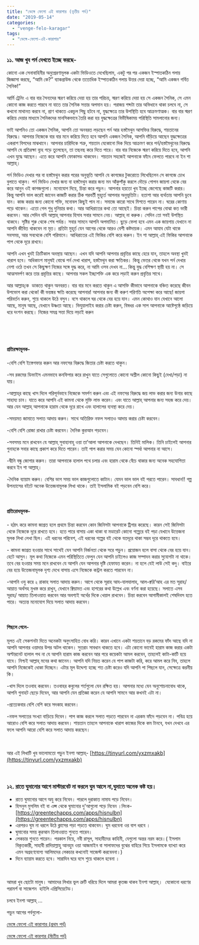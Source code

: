 ```yaml
---
title: "ভেঙ্গে ফেলো এই কারাগার (তৃতীয় পর্ব)"
date: "2019-05-14"
categories: 
  - "venge-felo-karagar"
tags: 
  - "ভেঙ্গে-ফেলো-এই-কারাগার"
---
```


### ১১. আজ খুব পর্ন দেখতে ইচ্ছে করছে-

কোনো এক সেনাবাহিনীর অনুপ্রেরণামূলক একটা ভিডিওতে দেখেছিলাম, একটু পর পর একজন ইস্পাতকঠিন গলায় জিজ্ঞাসা করছে, “আমি কে?” ব্যাকগ্রাউন্ড থেকে ততোধিক ইস্পাতকঠিন গলায় উত্তর দেয়া হচ্ছে, “আমি একজন গর্বিত সৈনিক!”

আর্মি ট্রেনিং এ বার বার সৈন্যদের স্মরণ করিয়ে দেয়া হয় তার পরিচয়, স্মরণ করিয়ে দেয়া হয় সে একজন সৈনিক, সে এমন কোনো কাজ করতে পারবে না যাতে তার সৈনিক সত্তার অপমান হয়। পরাজয় শব্দটা তার অভিধানে থাকা চলবে না, সে কখনো মাথানত করবে না, প্রাণ থাকতে একচুল পিছু হটবে না, যুদ্ধক্ষেত্রে তার উপস্থিতি হবে আক্রমণাত্মক। বার বার স্মরণ করিয়ে দেয়ার মাধ্যমে সৈনিকদের মানসিকভাবে তৈরি করা হয় যুদ্ধক্ষেত্রের বিভীষিকাময় পরিস্থিতি সামলানোর জন্য।

ভাই আপনিও তো একজন সৈনিক, আপনি তো অনবরত লড়ছেন পর্ন আর হস্তমৈথুন আসক্তির বিরুদ্ধে, শয়তানের বিরুদ্ধে। আপনার নিজেকে বার বার মনে করিয়ে দিতে হবে আপনি একজন সৈনিক, আপনি দাঁড়িয়ে আছেন যুদ্ধক্ষেত্রের একরাশ বিপদের মাঝখানে। আপনার চারিদিকে শত্রু, শয়তান যেকোনো দিক দিয়ে আক্রমণ করে পর্ন/হস্তমৈথুনের বিরুদ্ধে আপনি যে প্রতিরক্ষা ব্যূহ গড়ে তুলেছেন, তা তছনছ করে দিতে পারে। বার বার নিজেকে স্মরণ করিয়ে দিতে হবে, আপনি এখন যুদ্ধে আছেন। এতে করে আপনি ফোকাসড থাকবেন। শয়তান সহজেই আপনাকে ফাঁদে ফেলতে পারবে না ইন শা আল্লাহ্‌।

পর্ন ভিডিও দেখার পর বা হস্তমৈথুন করার পরের অনুভূতি আপনি যে কাগজের টুকরোতে লিখেছিলেন সে কাগজে চোখ বুলাতে থাকুন। পর্ন ভিডিও দেখার জন্য বা হস্তমৈথুন করার জন্য মন আঁকুপাঁকু করলে দৌড়ে গোপন জায়গা থেকে বের করে আনুন ওই কাগজগুলো। মনোযোগ দিয়ে, চিন্তা করে পড়ুন। আপনার হয়তো খুব ইচ্ছে জেগেছে কাজটি করার। কিন্তু আপনি ভাল করেই জানেন কাজটি করার ঠিক পরবর্তী মুহূর্তে আপনার অনুভূতিটা। হতাশা আর ব্যর্থতায় আপনি ডুবে যান। কাজ করার জন্য কোনো শক্তি, মনোবল কিছুই পান না। সমাজে কারো সাথে মিশতে পারেন না। ঘরের কোণায় পড়ে থাকেন। এতো গেল শুধু দুনিয়ার কথা। আর আখিরাতের কথা তো আছেই। চিন্তা করুন পাপের বোঝা কত ভারী করবেন। আর সেদিন যদি আল্লাহ্‌ আপনার হিসাব সবার সামনে নেয়। আল্লাহ্‌ না করুক। সেদিন তো সবই উপস্থিত থাকবে। সৃষ্টির শুরু থেকে শেষ পর্যন্ত। সবার সামনে আপনি অপমানিত। ছুড়ে ফেলা হবে এমন এক জায়গায় যেখানে না আপনি জীবিত থাকবেন না মৃত। প্রতিটা মুহূর্ত যেন আগের থেকে আরও বেশী কষ্টদায়ক। এমন আযাব যেটা থাকে সবসময়, আর সবথেকে বেশি পরিমানে। আখিরাতের এই ফিকির বেশি করে করুন। ইন শা আল্লাহ্‌ এই ফিকির আপনাকে পাপ থেকে দূরে রাখবে।

আপনি এখন খুবই ক্রিটিকাল অবস্থায় আছেন। এখন যদি আপনি আপনার প্রবৃত্তির কাছে হেরে যান, তাহলে অবস্থা খুবই খারাপ হবে। অধিকাংশ মানুষই বোঝে পর্ন দেখা খারাপ, হস্তমৈথুন করা ক্ষতিকর। কিন্তু ভেতর থেকে যখন পর্ন দেখার নেশা ওঠে তখন সে কিছুক্ষণ নিজের সঙ্গে যুদ্ধ করে, না আমি ওসব দেখব না... কিন্তু যুদ্ধ বেশিক্ষণ স্থায়ী হয় না। সে আত্মসমর্পণ করে তার প্রবৃত্তির কাছে। আপনার সকল ইচ্ছাশক্তি এক করে লড়াই করুন প্রবৃত্তির সাথে।

আর আল্লাহ্‌কে  ডাকতে থাকুন অনবরত। বার বার মনে করতে থাকুন এ আসক্তি কীভাবে আপনাকে বঞ্চিত করেছে জীবন উপভোগ করা থেকে! কী ভয়ঙ্কর ক্ষতি করেছে আপনার! আপনার জন্য কী করুণ পরিণতি অপেক্ষা করে আছে! জায়গা পরিবর্তন করুন, শুয়ে থাকলে উঠে বসুন। বসে থাকলে ঘর থেকে বের হয়ে যান। এমন কোথাও যান যেখানে আলো আছে, মানুষ আছে, যেখানে উষ্ণতা আছে। ভিযুয়ালাইয করার চেষ্টা করুন, বিষধর এক সাপ আপনাকে আষ্টেপৃষ্ঠে জড়িয়ে ধরে দংশন করছে। নিজের সমগ্র সত্তা দিয়ে লড়াই করুন

 

 

#### প্রতিরক্ষামূলক-

\-বেশি বেশি ইস্তেগফার করুন আর নফসের বিরুদ্ধে জিতার চেষ্টা করতে থাকুন।

\-সব রকমের ডিভাইস এমনভাবে কনফিগার করে রাখুন যাতে সেগুলোতে কোনো অশ্লীল কোনো কিছুই (দেখা/পড়া) না যায়।

\-আল্লাহ্‌র কাছে খাস দিলে পরিপূর্নভাবে নিজেকে সমর্পণ করুন এবং এই নফসের বিরুদ্ধে জয় লাভ করার জন্য উনার কাছে সাহায্য চান। যাতে করে আপনি এই কামনা থেকে মুক্তি লাভ করেন। এবং যাতে আল্লাহ্‌ আপনার জন্য সহজ করে দেয়। আর যেন আল্লাহ্‌ আপনাকে হারাম থেকে দূরে রাখে এবং হালালের ব্যবস্থা করে দেয়।

\-সময়মত জামাতে সলাত আদায় করুন। সাথে অতিরিক্ত নফল সলাতও আদায় করার চেষ্টা করবেন।

\-বেশি বেশি রোজা রাখার চেষ্টা করবেন। দৈনিক কুরআন পড়বেন।

\-সবসময় মনে রাখবেন যে আল্লাহ্‌ সুবাহানাহু ওয়া তা’আলা আপনাকে দেখছেন। তিনিই মালিক। তিনি চাইলেই আপনার গুনাহকে সবার কাছে প্রকাশ করে দিতে পারেন। তাই পাপ করার সময় যেন কোনো স্পর্ধা আপনার না আসে।

\-দ্বীনি বন্ধু জোগার করুন। তারা আপনাকে হালাল পথে চলার এবং হারাম থেকে বেঁচে থাকার জন্য অনেক সহযোগিতা করবে ইন শা আল্লাহ্‌।

\-দৈনিক ব্যায়াম করুন। বেশির ভাগ সময় ভাল কাজগুলোতে কাটান। যেমন ভাল ভাল বই পরতে পারেন। সাবধান!! গল্প উপন্যাসের বইটে অনেক উত্তেজনামূলক লিখা থাকে। তাই ইসলামিক বই পড়বেন বেশি করে।

 

#### প্রতিরোধমূলক-

\- হঠাৎ করে কামনা জাগ্রত হলে প্রথমে চিন্তা করবেন কোন জিনিসটা আপনাকে ট্রিগার করেছে। কারন সেই জিনিসটা থেকে নিজেকে দূরে রাখতে হবে। হতে পারে বাসায় একা থাকা বা মডারেট কোনো গল্পেরে বই পড়া যেখানে উত্তেজনা মূলক লিখা লেখা ছিল। এই ধরনের পরিবেশ, এই ধরনের গল্পের বই থেকে যতদূরে থাকা সম্ভব দূরে থাকতে হবে।

\- কামনা জাগ্রত হওয়ার সাথে সাথেই যেন আপনি নির্জনতা থেকে সরে পড়ুন। প্রয়োজন হলে বাসা থেকে বের হয়ে যান। হেটে আসুন। মূল কথা নিজেকে এমন পরিস্থিতিতে ফেলুন যেন আপনি চাইলেও কাজ সম্পাদন করার সুযোগটা না থাকে। তবে বের হওয়ার সময় মনে রাখবেন যে আপনি যেন আপনার দৃষ্টি হেফাযত করেন। না হলে যেই লাউ সেই কদু। বাইরে বের হয়ে উত্তেজনামূলক দৃশ্য দেখে বাসায় এসে নিজেকে কন্ট্রল করতে পারবেন না।

\-আপনি ওযু করে ২ রাকাহ সলাত আদায় করুন। আগে থেকে সূরাহ আয-যালযালাহ, আল-ক্বরি’আহ এর মত সূরাহ/আয়াত অর্থসহ মুখস্ত করে রাখুন, যেখানে ক্বিয়ামত এবং হাশরের কথা উল্লেখ এবং বর্ণনা করা হয়েছে। সলাতে এসব সূরাহ/ আয়াত তিলাওয়াত করবেন আর অবশ্যই অর্থের দিকে খেয়াল রাখবেন। চিন্তা করবেন আগামীকালই শেষদিবস হতে পারে। অত্যন্ত মনোযোগ দিয়ে সলাত আদায় করবেন।

 

#### পিছলে গেলে-

মূলত এই সেকশনটা দিতে অনেকটা অনুৎসাহিত বোধ করি। কারন এখানে একটা শয়তানে বড় রকমের ফাঁদ আছে যদি না আপনি আপনার ওয়াদার উপর অটল থাকেন। সুতরাং সাবধান থাকতে হবে। এটা কোনো ভাবেই হারাম কাজ করার একটা অল্টারনেট হালাল পথ না যে আপনি হারাম কাজ করবেন আর পরে কয়েকটা আমল করবেন, তাহলেই কাটা-কাটি হয়ে যাবে। নিশ্চই আল্লাহ্‌ মনের কথা জানেন। আপনি যদি নিয়ত করেন যে পাপ কাজটা করি, করে আমল করে নিব, তাহলে আপনি নিজেকেই ধোকা দিচ্ছেন। এটার মূল উদ্দেশ্য হচ্ছে শত চেষ্টা করেও যদি আপনি পা পিছলে যান, সেক্ষেত্রে করনীয় কি।

\-খাস দিলে তওবাহ করবেন। তওবাহর কবুলের শর্তগুলো যেন রক্ষিত হয়। আপনার মধ্যে যেন অনুশোচনাবোধ থাকে, আপনি গুনাহট ছেড়ে দিবেন, আর আপনি যেন প্রতিজ্ঞা করেন যে আপনি সামনে আর কখনই এটা না।

\-প্রত্যেকবার বেশি বেশি করে সদকাহ করবেন।

\-নফল সলাতের সংখ্যা বাড়িয়ে দিবেন। পাপ কাজ করলে সলাত পড়তে পারবেন না এরকম ফাঁদে পড়বেন না। পবিত্র হয়ে আরোও বেশি করে সলাত আদায় করবেন। শায়তান তাহলে আপনাকে খারাপ কাজের দিকে কম টানবে, যখন দেখবে এর ফলে আপনি আরো বেশি করে সলাত আদায় করছেন।

 

আর এই লিখাটি খুব ভালোমতো পড়ুন ইনশা আল্লাহ্‌- [https://tinyurl.com/yxzmxakb](https://tinyurl.com/yxzmxakb)

 

### ১২. রাতে ঘুমানোর আগে মাস্টারবেট না করলে ঘুম আসে না,ঘুমাতে অনেক কষ্ট হয়।

- রাতে ঘুমানোর আগে অযু করে নিবেন। পারলে দুরাকাত নামায পড়ে নিবেন।
- হিসনুল মুসলিম বই বা এপ্স থেকে ঘুমানোর দু'আগুলো পড়ে নিবেন ।লিংক- [https://greentechapps.com/apps/hisnulbn](https://greentechapps.com/apps/hisnulbn)
- এরপরও ঘুম না ধরলে উঠে ক্লাসের পড়া পড়তে থাকবেন। ঘুম ধরবেনা ওর বাপ ধরবে ।
- ঘুমানোর সময় কুরআন তিলাওয়াত শুনতে পারেন।
- লেকচার শুনতে পারেন। পরকাল নিয়ে, নবী রাসূল, সাহাবীদের কাহিনী, যেগুলো অন্তর নরম করে।( ইসলাম বিকৃতকারী, সাহাবী রাদিয়াল্লাহু আনহুম ওয়া আজমাইন বা সালাফদের বুঝের বাহিরে গিয়ে ইসলামকে ব্যাখ্যা করে এমন অগ্রহণযোগ্য আলিমদের লেকচার কখনোই সাজেস্ট করবেননা।)
- দিনে ব্যায়াম করতে হবে। সারাদিন ঘরে বসে শুয়ে থাকলে হবেনা ।

 

আমরা খুব ছোটো মানুষ। আমাদের লিখার ভুল ত্রুটি ধরিয়ে দিলে আমরা কৃতজ্ঞ থাকব ইনশা আল্লাহ্‌।  যেকোনো ধরণের পরামর্শ বা সাজেশন  হাইলি এপ্রিসিয়েটেড।

চলবে ইনশা আল্লাহ্‌ ...

পড়ুন আগের পর্বগুলো-

[ভেঙ্গে ফেলো এই কারাগার (প্রথম পর্ব)](https://tinyurl.com/y6z5pmdg)

[ভেঙ্গে ফেলো এই কারগার (দ্বিতীয় পর্ব)](https://tinyurl.com/yxoaq3zo)
